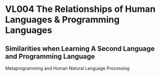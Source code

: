 # VL004 The Relationships of Human Languages & Programming Languages

## Similarities when Learning A Second Language and Programming Language

Metaprogramming and Human Natural Language Processing
